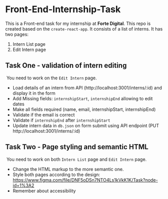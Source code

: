 # Front-End-Internship-Task

This is a Front-end task for my internship at **Forte Digital**. This repo is created based on the `create-react-app`. It consists of a list of interns. It has two pages:
​

1. Intern List page
1. Edit Intern page

## Task One - validation of intern editing

​
You need to work on the `Edit Intern` page.
​

- Load details of an intern from API (http://localhost:3001/interns/:id) and display it in the form
- Add Missing fields: `internshipStart`, `internshipEnd` allowing to edit dates
- Make all fields required (name, email, internshipStart, internshipEnd)
- Validate if the email is correct
- Validate if `internshipEnd` after `internshipStart`
- Update intern data in `db.json` on form submit using API endpoint (PUT http://localhost:3001/interns/:id)
  ​

## Task Two - Page styling and semantic HTML

​
You need to work on both `Intern List` page and `Edit Intern` page.

- Change the HTML markup to the more semantic one.
- Style both pages according to the design:
  https://www.figma.com/file/DNF5oDSn7NTO4Ls1kVkK1K/Task?node-id=1%3A2
- Remember about accessibility
